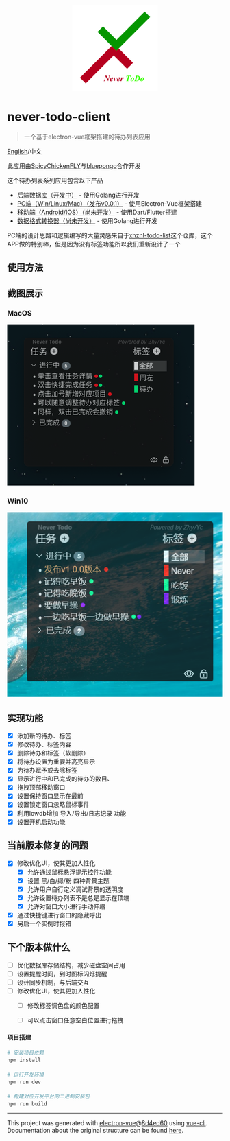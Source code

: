 <div align=center><img src="./static/logo.png" width = "200" height = "200" /></div>

# never-todo-client

> 一个基于electron-vue框架搭建的待办列表应用

[English](./README.md)/中文

此应用由[SpicyChickenFLY](https://github.com/SpicyChickenFLY)与[bluepongo](https://github.com/bluepongo)合作开发

这个待办列表系列应用包含以下产品
* [后端数据库（开发中）](https://github.com/SpicyChickenFLY/never-todo-backend) - 使用Golang进行开发
* [PC端（Win/Linux/Mac）（发布v0.0.1）](https://github.com/bluepongo/never-todo-client) - 使用Electron-Vue框架搭建
* [移动端（Android/IOS）（尚未开发）](https://github.com/SpicyChickenFLY/never-todo-mobile) - 使用Dart/Flutter搭建
* [数据格式转换器（尚未开发）](https://github.com/SpicyChickenFLY/never-todo-converter) - 使用Golang进行开发

PC端的设计思路和逻辑编写的大量灵感来自于[xhznl-todo-list](https://github.com/xiajingren/xhznl-todo-list)这个仓库，这个APP做的特别棒，但是因为没有标签功能所以我们重新设计了一个

## 使用方法

[](./USAGE.md)

## 截图展示

### MacOS
![](./static/app-mac.png "")
### Win10
![](./static/app-win.png "")

## 实现功能
* [x] 添加新的待办、标签
* [x] 修改待办、标签内容
* [x] 删除待办和标签（软删除）
* [x] 将待办设置为重要并高亮显示
* [x] 为待办赋予或去除标签
* [x] 显示进行中和已完成的待办的数目、
* [x] 拖拽顶部移动窗口
* [x] 设置保持窗口显示在最前
* [x] 设置锁定窗口忽略鼠标事件
* [x] 利用lowdb增加 导入/导出/日志记录 功能
* [x] 设置开机启动功能

## 当前版本修复的问题
* [x] 修改优化UI，使其更加人性化
  * [x] 允许通过鼠标悬浮提示控件功能
  * [x] 设置 黑/白/绿/粉 四种背景主题
  * [x] 允许用户自行定义调试背景的透明度
  * [x] 允许设置待办列表不是总是显示在顶端
  * [x] 允许对窗口大小进行手动伸缩
* [x] 通过快捷键进行窗口的隐藏呼出
* [x] 另启一个实例时报错

## 下个版本做什么
* [ ] 优化数据库存储结构，减少磁盘空间占用
* [ ] 设置提醒时间，到时图标闪烁提醒
* [ ] 设计同步机制，与后端交互
* [ ] 修改优化UI，使其更加人性化
  * [ ] 修改标签调色盘的颜色配置
  * [ ] 可以点击窗口任意空白位置进行拖拽


#### 项目搭建

``` bash
# 安装项目依赖
npm install

# 运行开发环境
npm run dev

# 构建对应开发平台的二进制安装包
npm run build
```

---

This project was generated with [electron-vue](https://github.com/SimulatedGREG/electron-vue)@[8d4ed60](https://github.com/SimulatedGREG/electron-vue/tree/8d4ed607d65300381a8f47d97923eb07832b1a9a) using [vue-cli](https://github.com/vuejs/vue-cli). Documentation about the original structure can be found [here](https://simulatedgreg.gitbooks.io/electron-vue/content/index.html).
